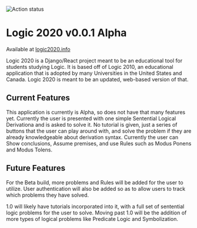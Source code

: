 ![Action status](https://github.com/Fizzizist/logic2020/workflows/Python%20package/badge.svg)
# Logic 2020 v0.0.1 Alpha #

Available at [logic2020.info](http://logic2020.info)

Logic 2020 is a Django/React project meant to be an educational tool for students studying Logic.
It is based off of Logic 2010, an educational application that is adopted by many Universities in the United States and Canada.
Logic 2020 is meant to be an updated, web-based version of that.

## Current Features ##

This application is currently is Alpha, so does not have that many features yet.
Currently the user is presented with one simple Sentential Logical Derivationa and is asked to solve it. No tutorial is
given, just a series of buttons that the user can play around with, and solve the problem if they are already knowledgeable
about derivation syntax.
Currently the user can Show conclusions, Assume premises, and use Rules such as Modus Ponens and Modus Tolens.

## Future Features ##

For the Beta build, more problems and Rules will be added for the user to utilize. User authentication will also be added so 
as to allow users to track which problems they have solved.

1.0 will likely have tutorials incorporated into it, with a full set of sentential logic problems for the user to solve.
Moving past 1.0 will be the addition of more types of logical problems like Predicate Logic and Symbolization.
